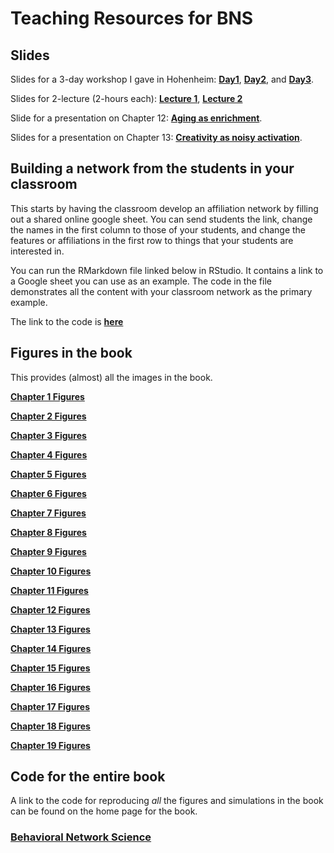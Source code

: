 
# Teaching Resources for BNS

## Slides 
Slides for a 3-day workshop I gave in Hohenheim: [**Day1**](Day1_slides_2023_Hohenheim.pdf), [**Day2**](Day2_slides_2023_Hohenheim.pdf), and [**Day3**](Day3_slides_2023_Hohenheim.pdf).

Slides for 2-lecture (2-hours each): [**Lecture 1**](PS941_1.pdf), [**Lecture 2**](PS941_2.pdf)

Slide for a presentation on Chapter 12: [**Aging as enrichment**](TalkOnAgingAsEnrichment_Chapter12.pdf).

Slides for a presentation on Chapter 13: [**Creativity as noisy activation**](TalkOnCreativity_Chapter13.pdf).

## Building a network from the students in your classroom

This starts by having the classroom develop an affiliation network by filling out a shared online google sheet.  You can send students the link, change the names in the first column to those of your students, and change the features or affiliations in the first row to things that your students are interested in.

You can run the RMarkdown file linked below in RStudio. It contains a link to a Google sheet you can use as an example.  The code in the file demonstrates all the content with your classroom network as the primary example.

The link to the code is [**here**](BNS_NetworkCode.Rmd)

## Figures in the book

This provides (almost) all the images in the book. 

[**Chapter 1 Figures**](Chapter1Figures)

[**Chapter 2 Figures**](Chapter2Figures)

[**Chapter 3 Figures**](Chapter3Figures)

[**Chapter 4 Figures**](Chapter4Figures)

[**Chapter 5 Figures**](Chapter5Figures)

[**Chapter 6 Figures**](Chapter6Figures)

[**Chapter 7 Figures**](Chapter7Figures)

[**Chapter 8 Figures**](Chapter8Figures)

[**Chapter 9 Figures**](Chapter9Figures)

[**Chapter 10 Figures**](Chapter10Figures)

[**Chapter 11 Figures**](Chapter11Figures)

[**Chapter 12 Figures**](Chapter12Figures)

[**Chapter 13 Figures**](Chapter13Figures)

[**Chapter 14 Figures**](Chapter14Figures)

[**Chapter 15 Figures**](Chapter15Figures)

[**Chapter 16 Figures**](Chapter16Figures)

[**Chapter 17 Figures**](https://github.com/thomasthills/thomasthills.github.io/tree/main/Chapter17Figures)

[**Chapter 18 Figures**](Chapter18Figures)

[**Chapter 19 Figures**](Chapter19Figures)


## Code for the entire book

A link to the code for reproducing *all* the figures and simulations in the book can be found on the home page for the book. 

### [**Behavioral Network Science**](BehavioralNetworkScience.md)

